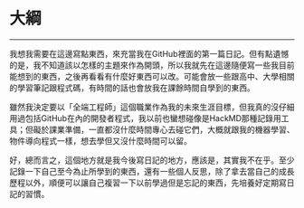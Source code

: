 # 大綱
---
我想我需要在這邊寫點東西，來充當我在GitHub裡面的第一篇日記。但有點遺憾的是，我不知道該以怎樣的主題來作為開頭，所以我就先在這邊隨便寫一些我目前能想到的東西，之後再看看有什麼好東西可以改。可能會放一些跟高中、大學相關的學習筆記跟程式碼，有時間的話也會放我在課餘時間自學到的東西。

雖然我決定要以「全端工程師」這個職業作為我的未來生涯目標，但我真的沒仔細用過包括GitHub在內的開發者程式，我以前也蠻想碰像是HackMD那種記錄用工具；但礙於課業準備，一直都沒什麼時間專心去碰它們，大概就跟我的機器學習、物件導向程式一樣，想去學但又沒什麼時間可以留。

好，總而言之，這個地方就是我今後寫日記的地方，應該是，其實我不在乎。至少記錄一下自己至今為止所學到的東西，還有一些個人反思，除了拿去當自己的成長歷程以外，順便可以讓自己複習一下以前學過但是忘記的東西，先培養好定期寫日記的習慣。
